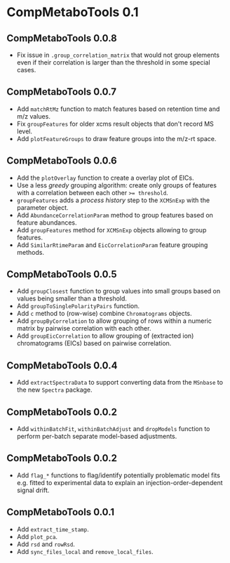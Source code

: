 # CompMetaboTools 0.1

## CompMetaboTools 0.0.8

- Fix issue in `.group_correlation_matrix` that would not group elements even if
  their correlation is larger than the threshold in some special cases.

## CompMetaboTools 0.0.7

- Add `matchRtMz` function to match features based on retention time and m/z 
  values.
- Fix `groupFeatures` for older xcms result objects that don't record MS level.
- Add `plotFeatureGroups` to draw feature groups into the m/z-rt space.

## CompMetaboTools 0.0.6

- Add the `plotOverlay` function to create a overlay plot of EICs.
- Use a less *greedy* grouping algorithm: create only groups of features with
  a correlation between each other `>= threshold`.
- `groupFeatures` adds a *process history* step to the `XCMSnExp` with the
  parameter object.
- Add `AbundanceCorrelationParam` method to group features based on feature
  abundances.
- Add `groupFeatures` method for `XCMSnExp` objects allowing to group features.
- Add `SimilarRtimeParam` and `EicCorrelationParam` feature grouping methods.

## CompMetaboTools 0.0.5

- Add `groupClosest` function to group values into small groups based on values
  being smaller than a threshold.
- Add `groupToSinglePolarityPairs` function.
- Add `c` method to (row-wise) combine `Chromatograms` objects.
- Add `groupByCorrelation` to allow grouping of rows within a numeric matrix
  by pairwise correlation with each other.
- Add `groupEicCorrelation` to allow grouping of (extracted ion) chromatograms 
  (EICs) based on pairwise correlation.

## CompMetaboTools 0.0.4

- Add `extractSpectraData` to support converting data from the `MSnbase` to the
  new `Spectra` package.

## CompMetaboTools 0.0.2

- Add `withinBatchFit`, `withinBatchAdjust` and `dropModels` function to perform
  per-batch separate model-based adjustments.

## CompMetaboTools 0.0.2

- Add `flag_*` functions to flag/identify potentially problematic model fits
  e.g. fitted to experimental data to explain an injection-order-dependent
  signal drift.

## CompMetaboTools 0.0.1

- Add `extract_time_stamp`.
- Add `plot_pca`.
- Add `rsd` and `rowRsd`.
- Add `sync_files_local` and `remove_local_files`.
